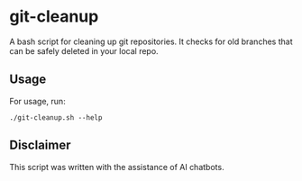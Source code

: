 # git-cleanup

A bash script for cleaning up git repositories.
It checks for old branches that can be safely deleted in your local repo.

## Usage

For usage, run:

```shell
./git-cleanup.sh --help
```

## Disclaimer

This script was written with the assistance of AI chatbots.
